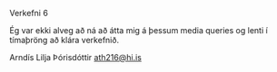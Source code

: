 Verkefni 6

Ég var ekki alveg að ná að átta mig á þessum media queries og lenti í tímaþröng að klára verkefnið.

Arndís Lilja Þórisdóttir
ath216@hi.is